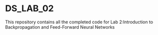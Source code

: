# DS_LAB_02
This repository contains all the completed code for Lab 2:Introduction to Backpropagation and Feed-Forward Neural Networks 
